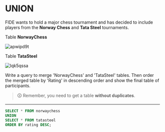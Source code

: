 # UNION
FIDE wants to hold a major chess tournament and has decided to include players from the **Norway Chess** and **Tata Steel** tournaments.  

Table **NorwayChess**

![apwipd9t](https://user-images.githubusercontent.com/94882786/165197119-60e77750-ed41-47e9-a395-e742c2f9fb75.jpg)

Table **TataSteel**

![lqk5qssa](https://user-images.githubusercontent.com/94882786/165197132-7092e973-d8ac-4d25-9bf1-de110f75dd50.jpg)

Write a query to merge 'NorwayChess' and 'TataSteel' tables. Then order the merged table by 'Rating' in descending order and show the final table of participants.

>🛈 Remember, you need to get a table **without duplicates**.

---

```sql
SELECT * FROM norwaychess
UNION
SELECT * FROM tatasteel
ORDER BY rating DESC;
```
